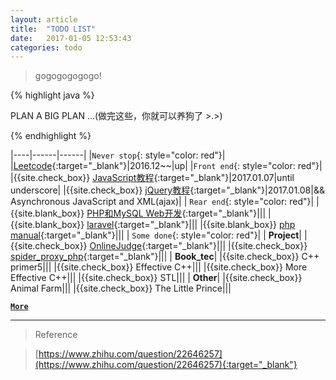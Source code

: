 ```yaml
---
layout: article
title:  "TODO LIST"
date:   2017-01-05 12:53:43
categories: todo
---
```


>gogogogogogo!


{% highlight java %}

 PLAN A BIG PLAN ...(做完这些，你就可以养狗了 >.>)

{% endhighlight %}




|----|------|------|
|`Never stop`{: style="color: red"}|
|[Leetcode][Leetcode]{:target="_blank"}|2016.12~~|up|
|`Front end`{: style="color: red"}|
|{{site.check_box}} [JavaScript教程][JavaScript教程]{:target="_blank"}|2017.01.07|until underscore|
|{{site.check_box}} [jQuery教程][jQuery教程]{:target="_blank"}|2017.01.08|&& Asynchronous JavaScript and XML(ajax)|
| `Rear end`{: style="color: red"}|
|{{site.blank_box}} [PHP和MySQL Web开发][PHP和MySQL Web开发]{:target="_blank"}|||
|{{site.blank_box}} [laravel][laravel]{:target="_blank"}|||
|{{site.blank_box}} [php manual][php manual]{:target="_blank"}|||
| `Some done`{: style="color: red"}|
| **Project**|
|{{site.check_box}} [OnlineJudge][OnlineJudge]{:target="_blank"}|||
|{{site.check_box}} [spider_proxy_php][spider_proxy_php]{:target="_blank"}|||
| **Book_tec**|
|{{site.check_box}} C++ primer5|||
|{{site.check_box}} Effective C++|||
|{{site.check_box}} More Effective C++|||
|{{site.check_box}} STL|||
| **Other**|
|{{site.check_box}} Animal Farm|||
|{{site.check_box}} The Little Prince|||

[__`More`__](http://localhost:4000/todo/done/)

---

>Reference

>[https://www.zhihu.com/question/22646257](https://www.zhihu.com/question/22646257){:target="_blank"}



[JavaScript教程]: http://www.liaoxuefeng.com/wiki/001434446689867b27157e896e74d51a89c25cc8b43bdb3000
[jQuery教程]:   http://w3school.com.cn/jquery/index.asp
[PHP和MySQL Web开发]: https://booreferencek.douban.com/subject/3549421/
[laravel]:   http://laravelacademy.org/
[php manual]:   https://secure.php.net/manual/zh/index.php
[Leetcode]: https://github.com/NominationP/Leetcode_recrod/blob/master/README.md
[OnlineJudge]: http://112.124.38.1/OnlineJudge/
[spider_proxy_php]: https://github.com/NominationP/ph_proxy
